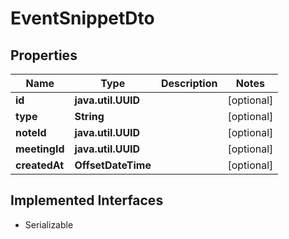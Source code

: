 

# EventSnippetDto


## Properties

Name | Type | Description | Notes
------------ | ------------- | ------------- | -------------
**id** | **java.util.UUID** |  |  [optional]
**type** | **String** |  |  [optional]
**noteId** | **java.util.UUID** |  |  [optional]
**meetingId** | **java.util.UUID** |  |  [optional]
**createdAt** | **OffsetDateTime** |  |  [optional]


## Implemented Interfaces

* Serializable


